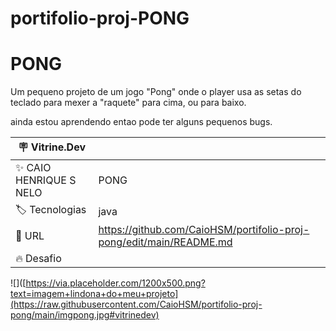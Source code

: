 # portifolio-proj-PONG

# PONG

Um pequeno projeto de um jogo "Pong" onde o player usa as setas do teclado para mexer a "raquete" para cima, ou para baixo.

ainda estou aprendendo entao pode ter alguns pequenos bugs.

| :placard: Vitrine.Dev |     |
| -------------  | --- |
| :sparkles: CAIO HENRIQUE S NELO     | PONG
| :label: Tecnologias | java
| :rocket: URL         | https://github.com/CaioHSM/portifolio-proj-pong/edit/main/README.md
| :fire: Desafio     | 

<!-- Inserir imagem com a #vitrinedev ao final do link -->
![]([https://via.placeholder.com/1200x500.png?text=imagem+lindona+do+meu+projeto](https://raw.githubusercontent.com/CaioHSM/portifolio-proj-pong/main/imgpong.jpg#vitrinedev)

